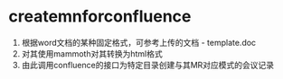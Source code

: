 # createmnforconfluence

1. 根据word文档的某种固定格式，可参考上传的文档 - template.doc
2. 对其使用mammoth对其转换为html格式
3. 由此调用confluence的接口为特定目录创建与其MR对应模式的会议记录
